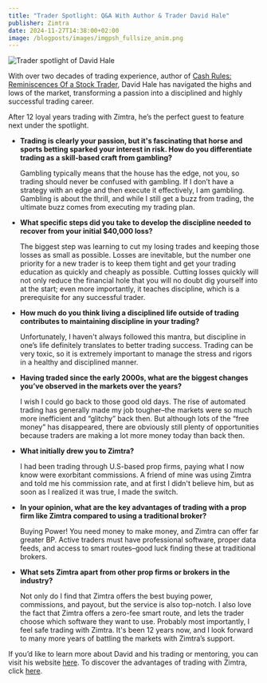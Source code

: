 ```yaml
---
title: "Trader Spotlight: Q&A With Author & Trader David Hale"
publisher: Zimtra
date: 2024-11-27T14:38:00+02:00
image: /blogposts/images/imgpsh_fullsize_anim.png
---
```

![Trader spotlight of David Hale ](/blogposts/images/imgpsh_fullsize_anim.png "David Hale, Author and Zimtra Trader")

With over two decades of trading experience, author of [Cash Rules: Reminiscences Of a Stock Trader](https://www.david-hale.com/book), David Hale has navigated the highs and lows of the market, transforming a passion into a disciplined and highly successful trading career. 

After 12 loyal years trading with Zimtra, he’s the perfect guest to feature next under the spotlight.

* **Trading is clearly your passion, but it's fascinating that horse and sports betting sparked your interest in risk. How do you differentiate trading as a skill-based craft from gambling?**

  Gambling typically means that the house has the edge, not you, so trading should never be confused with gambling. If I don’t have a strategy with an edge and then execute it effectively, I am gambling. Gambling is about the thrill, and while I still get a buzz from trading, the ultimate buzz comes from executing my trading plan.
* **What specific steps did you take to develop the discipline needed to recover from your initial $40,000 loss?**

  The biggest step was learning to cut my losing trades and keeping those losses as small as possible. Losses are inevitable, but the number one priority for a new trader is to keep them tight and get your trading education as quickly and cheaply as possible. Cutting losses quickly will not only reduce the financial hole that you will no doubt dig yourself into at the start; even more importantly, it teaches discipline, which is a prerequisite for any successful trader.
* **How much do you think living a disciplined life outside of trading contributes to maintaining discipline in your trading?**

  Unfortunately, I haven't always followed this mantra, but discipline in one’s life definitely translates to better trading success. Trading can be very toxic, so it is extremely important to manage the stress and rigors in a healthy and disciplined manner.
* **Having traded since the early 2000s, what are the biggest changes you’ve observed in the markets over the years?**

  I wish I could go back to those good old days. The rise of automated trading has generally made my job tougher–the markets were so much more inefficient and “glitchy” back then. But although lots of the “free money” has disappeared, there are obviously still plenty of opportunities because traders are making a lot more money today than back then.
* **What initially drew you to Zimtra?**

  I had been trading through U.S-based prop firms, paying what I now know were exorbitant commissions. A friend of mine was using Zimtra and told me his commission rate, and at first I didn't believe him, but as soon as I realized it was true, I made the switch.
* **In your opinion, what are the key advantages of trading with a prop firm like Zimtra compared to using a traditional broker?**

  Buying Power! You need money to make money, and Zimtra can offer far greater BP. Active traders must have professional software, proper data feeds, and access to smart routes–good luck finding these at traditional brokers.
* **What sets Zimtra apart from other prop firms or brokers in the industry?**

  Not only do I find that Zimtra offers the best buying power, commissions, and payout, but the service is also top-notch. I also love the fact that Zimtra offers a zero-fee smart route, and lets the trader choose which software they want to use. Probably most importantly, I feel safe trading with Zimtra. It's been 12 years now, and I look forward to many more years of battling the markets with Zimtra’s support.

If you’d like to learn more about David and his trading or mentoring, you can visit his website [here](https://www.david-hale.com/). To discover the advantages of trading with Zimtra, click [here](https://zimtra.com/).
